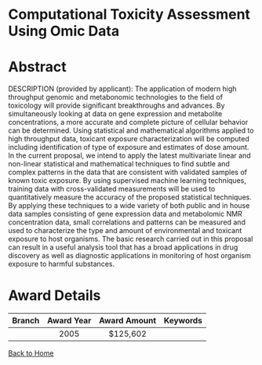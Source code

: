 
Computational Toxicity Assessment Using Omic Data
=================================================

# Abstract


DESCRIPTION (provided by applicant):  The application of modern high throughput genomic and metabonomic technologies to the field of toxicology will provide significant breakthroughs and advances. By simultaneously looking at data on gene expression and metabolite concentrations, a more accurate and complete picture of cellular behavior can be determined. Using statistical and mathematical algorithms applied to high throughput data, toxicant exposure characterization will be computed including identification of type of exposure and estimates of dose amount. In the current proposal, we intend to apply the latest multivariate linear and non-linear statistical and mathematical techniques to find subtle and complex patterns in the data that are consistent with validated samples of known toxic exposure. By using supervised machine learning techniques, training data with cross-validated measurements will be used to quantitatively measure the accuracy of the proposed statistical techniques. By applying these techniques to a wide variety of both public and in house data samples consisting of gene expression data and metabolomic NMR concentration data, small correlations and patterns can be measured and used to characterize the type and amount of environmental and toxicant exposure to host organisms. The basic research carried out in this proposal can result in a useful analysis tool that has a broad applications in drug discovery as well as diagnostic applications in monitoring of host organism exposure to harmful substances.  

# Award Details

|Branch|Award Year|Award Amount|Keywords|
| :---: | :---: | :---: | :---: |
||2005|$125,602||
  
  


[Back to Home](https://github.com/chrischow/dod_sbir_awards/CC/#1249)